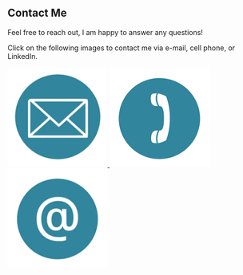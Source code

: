 ## Contact Me

Feel free to reach out, I am happy to answer any questions! 

Click on the following images to contact me via e-mail, cell phone, or LinkedIn.
<p float="left">
<a href="mailto:goodwin8@buffalo.edu">
         <img alt="Email link" src="contact4.png"
         width="200" height="200">
      </a>


<a href="tel://1-716-289-0869">
         <img alt="Phone Number" src="contact3.png"
         width="200" height="200">
      </a>

<a href="https://www.linkedin.com/in/chris-goodwin-b9778889">
         <img alt="LinkedIn Profile" src="contact2.png"
         width="200" height="200">
      </a>
</p>

